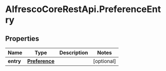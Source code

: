 # AlfrescoCoreRestApi.PreferenceEntry

## Properties
Name | Type | Description | Notes
------------ | ------------- | ------------- | -------------
**entry** | [**Preference**](Preference.md) |  | [optional] 


